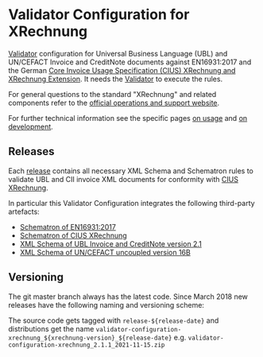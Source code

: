 # Validator Configuration for XRechnung

[Validator](https://github.com/itplr-kosit/validator) configuration for Universal Business Language (UBL) and UN/CEFACT Invoice and CreditNote documents against EN16931:2017 and the German [Core Invoice Usage Specification (CIUS) XRechnung and XRechnung Extension](https://www.xoev.de/die_standards/xrechnung-14741). It needs the [Validator](https://github.com/itplr-kosit/validator) to execute the rules.

For general questions to the standard "XRechnung" and related components refer to the [official operations and support website](https://www.xoev.de/xrechnung/betrieb-und-support-16853).

For further technical information see the specific pages [on usage](docs/usage.md) and [on development](docs/development.md).

## Releases

Each [release](https://github.com/itplr-kosit/validator-configuration-xrechnung/releases) contains all necessary XML Schema and Schematron rules to validate UBL and CII invoice XML documents for conformity with [CIUS XRechnung](https://www.xoev.de/xrechnung-16828).

In particular this Validator Configuration integrates the following third-party artefacts:

* [Schematron of EN16931:2017](https://github.com/ConnectingEurope/eInvoicing-EN16931)
* [Schematron of CIUS XRechnung](https://github.com/itplr-kosit/xrechnung-schematron/)
* [XML Schema of UBL Invoice and CreditNote version 2.1](http://docs.oasis-open.org/ubl/os-UBL-2.1/)
* [XML Schema of UN/CEFACT uncoupled version 16B](http://www.unece.org/cefact/xml_schemas/index.html)

## Versioning

The git master branch always has the latest code. Since March 2018 new releases have the following naming and versioning scheme:

The source code gets tagged with `release-${release-date}` and distributions get the name `validator-configuration-xrechnung_${xrechnung-version}_${release-date}` e.g. `validator-configuration-xrechnung_2.1.1_2021-11-15.zip`
